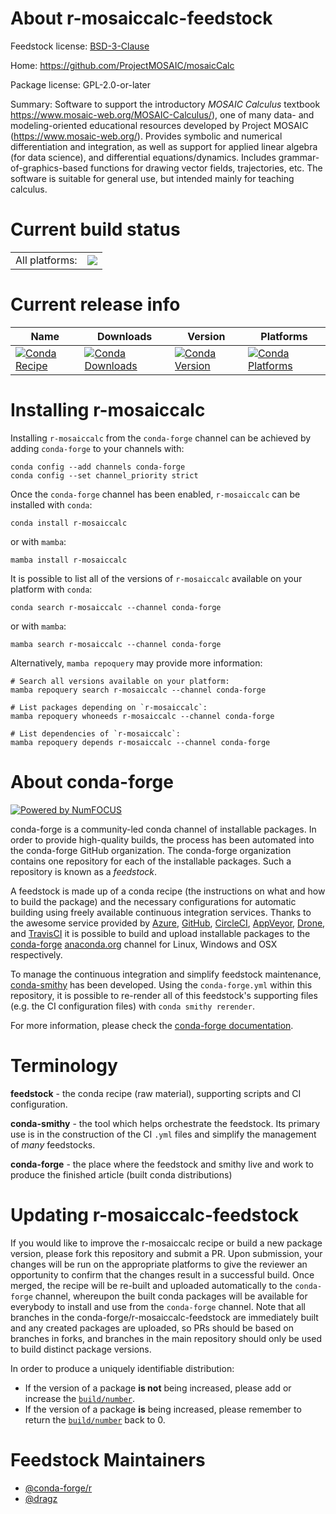 About r-mosaiccalc-feedstock
============================

Feedstock license: [BSD-3-Clause](https://github.com/conda-forge/r-mosaiccalc-feedstock/blob/main/LICENSE.txt)

Home: https://github.com/ProjectMOSAIC/mosaicCalc

Package license: GPL-2.0-or-later

Summary: Software to support the introductory *MOSAIC Calculus* textbook <https://www.mosaic-web.org/MOSAIC-Calculus/>), one of many data- and modeling-oriented educational resources developed by Project MOSAIC (<https://www.mosaic-web.org/>). Provides symbolic and numerical differentiation and integration, as well as support for applied linear algebra (for data science), and differential equations/dynamics. Includes grammar-of-graphics-based functions for drawing vector fields, trajectories, etc. The software is suitable for general use, but intended mainly for teaching calculus.

Current build status
====================


<table><tr><td>All platforms:</td>
    <td>
      <a href="https://dev.azure.com/conda-forge/feedstock-builds/_build/latest?definitionId=14338&branchName=main">
        <img src="https://dev.azure.com/conda-forge/feedstock-builds/_apis/build/status/r-mosaiccalc-feedstock?branchName=main">
      </a>
    </td>
  </tr>
</table>

Current release info
====================

| Name | Downloads | Version | Platforms |
| --- | --- | --- | --- |
| [![Conda Recipe](https://img.shields.io/badge/recipe-r--mosaiccalc-green.svg)](https://anaconda.org/conda-forge/r-mosaiccalc) | [![Conda Downloads](https://img.shields.io/conda/dn/conda-forge/r-mosaiccalc.svg)](https://anaconda.org/conda-forge/r-mosaiccalc) | [![Conda Version](https://img.shields.io/conda/vn/conda-forge/r-mosaiccalc.svg)](https://anaconda.org/conda-forge/r-mosaiccalc) | [![Conda Platforms](https://img.shields.io/conda/pn/conda-forge/r-mosaiccalc.svg)](https://anaconda.org/conda-forge/r-mosaiccalc) |

Installing r-mosaiccalc
=======================

Installing `r-mosaiccalc` from the `conda-forge` channel can be achieved by adding `conda-forge` to your channels with:

```
conda config --add channels conda-forge
conda config --set channel_priority strict
```

Once the `conda-forge` channel has been enabled, `r-mosaiccalc` can be installed with `conda`:

```
conda install r-mosaiccalc
```

or with `mamba`:

```
mamba install r-mosaiccalc
```

It is possible to list all of the versions of `r-mosaiccalc` available on your platform with `conda`:

```
conda search r-mosaiccalc --channel conda-forge
```

or with `mamba`:

```
mamba search r-mosaiccalc --channel conda-forge
```

Alternatively, `mamba repoquery` may provide more information:

```
# Search all versions available on your platform:
mamba repoquery search r-mosaiccalc --channel conda-forge

# List packages depending on `r-mosaiccalc`:
mamba repoquery whoneeds r-mosaiccalc --channel conda-forge

# List dependencies of `r-mosaiccalc`:
mamba repoquery depends r-mosaiccalc --channel conda-forge
```


About conda-forge
=================

[![Powered by
NumFOCUS](https://img.shields.io/badge/powered%20by-NumFOCUS-orange.svg?style=flat&colorA=E1523D&colorB=007D8A)](https://numfocus.org)

conda-forge is a community-led conda channel of installable packages.
In order to provide high-quality builds, the process has been automated into the
conda-forge GitHub organization. The conda-forge organization contains one repository
for each of the installable packages. Such a repository is known as a *feedstock*.

A feedstock is made up of a conda recipe (the instructions on what and how to build
the package) and the necessary configurations for automatic building using freely
available continuous integration services. Thanks to the awesome service provided by
[Azure](https://azure.microsoft.com/en-us/services/devops/), [GitHub](https://github.com/),
[CircleCI](https://circleci.com/), [AppVeyor](https://www.appveyor.com/),
[Drone](https://cloud.drone.io/welcome), and [TravisCI](https://travis-ci.com/)
it is possible to build and upload installable packages to the
[conda-forge](https://anaconda.org/conda-forge) [anaconda.org](https://anaconda.org/)
channel for Linux, Windows and OSX respectively.

To manage the continuous integration and simplify feedstock maintenance,
[conda-smithy](https://github.com/conda-forge/conda-smithy) has been developed.
Using the ``conda-forge.yml`` within this repository, it is possible to re-render all of
this feedstock's supporting files (e.g. the CI configuration files) with ``conda smithy rerender``.

For more information, please check the [conda-forge documentation](https://conda-forge.org/docs/).

Terminology
===========

**feedstock** - the conda recipe (raw material), supporting scripts and CI configuration.

**conda-smithy** - the tool which helps orchestrate the feedstock.
                   Its primary use is in the construction of the CI ``.yml`` files
                   and simplify the management of *many* feedstocks.

**conda-forge** - the place where the feedstock and smithy live and work to
                  produce the finished article (built conda distributions)


Updating r-mosaiccalc-feedstock
===============================

If you would like to improve the r-mosaiccalc recipe or build a new
package version, please fork this repository and submit a PR. Upon submission,
your changes will be run on the appropriate platforms to give the reviewer an
opportunity to confirm that the changes result in a successful build. Once
merged, the recipe will be re-built and uploaded automatically to the
`conda-forge` channel, whereupon the built conda packages will be available for
everybody to install and use from the `conda-forge` channel.
Note that all branches in the conda-forge/r-mosaiccalc-feedstock are
immediately built and any created packages are uploaded, so PRs should be based
on branches in forks, and branches in the main repository should only be used to
build distinct package versions.

In order to produce a uniquely identifiable distribution:
 * If the version of a package **is not** being increased, please add or increase
   the [``build/number``](https://docs.conda.io/projects/conda-build/en/latest/resources/define-metadata.html#build-number-and-string).
 * If the version of a package **is** being increased, please remember to return
   the [``build/number``](https://docs.conda.io/projects/conda-build/en/latest/resources/define-metadata.html#build-number-and-string)
   back to 0.

Feedstock Maintainers
=====================

* [@conda-forge/r](https://github.com/orgs/conda-forge/teams/r/)
* [@dragz](https://github.com/dragz/)

